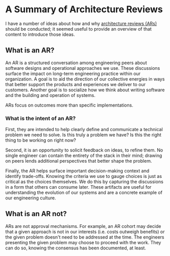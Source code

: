 # A Summary of Architecture Reviews

I have a number of ideas about how and why
[architecture reviews (ARs)](/architecture_reviews.md) should be conducted; it
seemed useful to provide an overview of that content to introduce those ideas.

## What is an AR?

An AR is a structured conversation among engineering peers about software
designs and operational approaches we use. These discussions surface the impact
on long-term engineering practice within our organization. A goal is to aid the
direction of our collective energies in ways that better support the products
and experiences we deliver to our customers. Another goal is to socialize how we
think about writing software and the building and operation of systems.

ARs focus on outcomes more than specific implementations.

### What is the intent of an AR?

First, they are intended to help clearly define and communicate a technical
problem we need to solve. Is this truly a problem we have? Is this the right
thing to be working on right now?

Second, it is an opportunity to solicit feedback on ideas, to refine them. No
single engineer can contain the entirety of the stack in their mind; drawing on
peers lends additional perspectives that better shape the problem.

Finally, the AR helps surface important decision-making context and identify
trade-offs. Knowing the criteria we use to gauge choices is just as critical as
the choices themselves. We do this by capturing the discussions in a form that
others can consume later. These artifacts are useful for understanding the
evolution of our systems and are a concrete example of our engineering culture.

## What is an AR not?

ARs are not approval mechanisms. For example, an AR cohort may decide that a
given approach is not in our interests (i.e. costs outweigh benefits) or the
given problem doesn't need to be addressed at the time. The engineers presenting
the given problem may choose to proceed with the work. They can do so, knowing
the consensus has been documented, at least.
